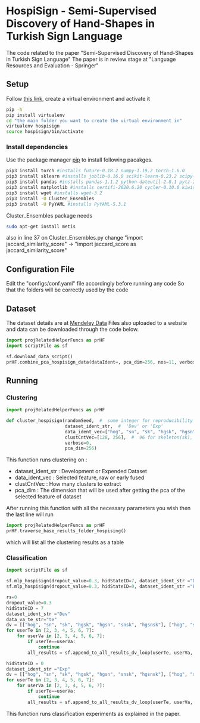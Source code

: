 # HospiSign - Semi-Supervised Discovery of Hand-Shapes in Turkish Sign Language
The code related to the paper "Semi-Supervised Discovery of Hand-Shapes in Turkish Sign Language"
The paper is in review stage at "Language Resources and Evaluation - Springer"

## Setup

Follow [this link](https://uoa-eresearch.github.io/eresearch-cookbook/recipe/2014/11/26/python-virtual-env/),
create a virtual environment 
and activate it
```bash
pip -h
pip install virtualenv
cd "the main folder you want to create the virtual environment in"
virtualenv hospisign
source hospisign/bin/activate
```

### Install dependencies

Use the package manager [pip](https://pip.pypa.io/en/stable/) to install following pacakges.

```bash
pip3 install torch #installs future-0.18.2 numpy-1.19.2 torch-1.6.0
pip3 install sklearn #installs joblib-0.16.0 scikit-learn-0.23.2 scipy-1.5.2 sklearn-0.0 threadpoolctl-2.1.0
pip3 install pandas #installs pandas-1.1.2 python-dateutil-2.8.1 pytz-2020.1 six-1.15.0
pip3 install matplotlib #installs certifi-2020.6.20 cycler-0.10.0 kiwisolver-1.2.0 matplotlib-3.3.2 pillow-7.2.0 pyparsing-2.4.7
pip3 install wget #installs wget-3.2
pip3 install -U Cluster_Ensembles
pip3 install -U PyYAML #installs PyYAML-5.3.1
```
Cluster_Ensembles package needs 
```bash
sudo apt-get install metis
```
also in line 37 on Cluster_Ensembles.py change "import jaccard_similarity_score" -> "import jaccard_score as jaccard_similarity_score"

## Configuration File
Edit the "configs/conf.yaml" file accordingly before running any code
So that the folders will be correctly used by the code

## Dataset

The dataset details are at [Mendeley Data](https://data.mendeley.com/datasets/dymz94c393/draft?preview=1)
Files also uploaded to a website and data can be downloaded through the code below.
```python
import projRelatedHelperFuncs as prHF
import scriptFile as sf

sf.download_data_script()
prHF.combine_pca_hospisign_data(dataIdent=, pca_dim=256, nos=11, verbose=2)

```

## Running

### Clustering
```python
import projRelatedHelperFuncs as prHF

def cluster_hospisign(randomSeed,  #  some integer for reproducibility
                      dataset_ident_str,  #  'Dev' or 'Exp'
                      data_ident_vec=["hog", "sn", "sk", "hgsk", "hgsn", "snsk", "hgsnsk"],
                      clustCntVec=[128, 256],  #  96 for skeleton(sk), for others 256 with Dev, 1024 with Exp
                      verbose=0,
                      pca_dim=256)
```
This function runs clustering on :
- dataset_ident_str : Development or Expended Dataset
- data_ident_vec : Selected feature, raw or early fused
- clustCntVec : How many clusters to extract
- pca_dim : The dimension that will be used after getting the pca of the selected feature of dataset

After running this function with all the necessary parameters you wish then the last line will run
```python
import projRelatedHelperFuncs as prHF
prHF.traverse_base_results_folder_hospising()
```
which will list all the clustering results as a table

### Classification
```python
import scriptFile as sf

sf.mlp_hospisign(dropout_value=0.3, hidStateID=7, dataset_ident_str ="Dev", data_ident_vec=["hog", "sn", "sk", "hgsk", "hgsn", "snsk", "hgsnsk"])
sf.mlp_hospisign(dropout_value=0.3, hidStateID=0, dataset_ident_str ="Exp", data_ident_vec=["hog", "sn", "sk", "hgsk", "hgsn", "snsk", "hgsnsk"])

rs=0
dropout_value=0.3
hidStateID = 7
dataset_ident_str ="Dev"
data_va_te_str="te"
dv = [["hog", "sn", "sk", "hgsk", "hgsn", "snsk", "hgsnsk"], ["hog", "sn", "sk"],["hog", "sk"],["hog", "sk", "hgsk"],["hog", "sn"]]
for userTe in [2, 3, 4, 5, 6, 7]:
    for userVa in [2, 3, 4, 5, 6, 7]:
        if userTe==userVa:
            continue
        all_results = sf.append_to_all_results_dv_loop(userTe, userVa, dataset_ident_str, dv, data_va_te_str, dropout_value, rs, hidStateID)

hidStateID = 0
dataset_ident_str ="Exp"
dv = [["hog", "sn", "sk", "hgsk", "hgsn", "snsk", "hgsnsk"], ["hog", "sn", "sk"],["hog", "sk"],["hog", "sk", "hgsk"],["hog", "sn"]]
for userTe in [2, 3, 4, 5, 6, 7]:
    for userVa in [2, 3, 4, 5, 6, 7]:
        if userTe==userVa:
            continue
        all_results = sf.append_to_all_results_dv_loop(userTe, userVa, dataset_ident_str, dv, data_va_te_str, dropout_value, rs, hidStateID)

```
This function runs classification experiments as explained in the paper.


